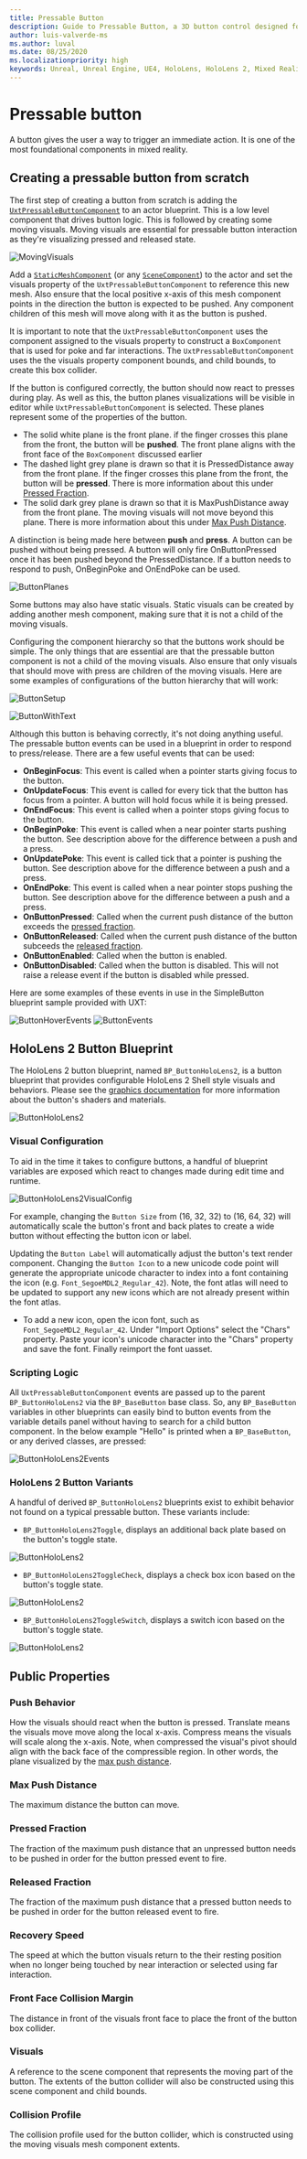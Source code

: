 ```yaml
---
title: Pressable Button
description: Guide to Pressable Button, a 3D button control designed for hand interactions.
author: luis-valverde-ms
ms.author: luval
ms.date: 08/25/2020
ms.localizationpriority: high
keywords: Unreal, Unreal Engine, UE4, HoloLens, HoloLens 2, Mixed Reality, development, MRTK, UXT, UX Tools, Pressable Button
---
```


# Pressable button

A button gives the user a way to trigger an immediate action. It is one of the most foundational components in mixed reality.

## Creating a pressable button from scratch

The first step of creating a button from scratch is adding the [`UxtPressableButtonComponent`](xref:_u_uxt_pressable_button_component) to an actor blueprint. This is a low level component that drives button logic. This is followed by creating some moving visuals. Moving visuals are essential for pressable button interaction as they're visualizing pressed and released state.

![MovingVisuals](Images/PressableButton/MovingVisuals.gif)

Add a [`StaticMeshComponent`](https://docs.unrealengine.com/en-US/Engine/Components/StaticMesh/index.html) (or any [`SceneComponent`](https://docs.unrealengine.com/en-US/API/Runtime/Engine/Components/USceneComponent/index.html)) to the actor and set the visuals property of the `UxtPressableButtonComponent` to reference this new mesh. Also ensure that the local positive x-axis of this mesh component points in the direction the button is expected to be pushed. Any component children of this mesh will move along with it as the button is pushed.

It is important to note that the `UxtPressableButtonComponent` uses the component assigned to the visuals property to construct a `BoxComponent` that is used for poke and far interactions. The `UxtPressableButtonComponent` uses the the visuals property component bounds, and child bounds, to create this box collider.

If the button is configured correctly, the button should now react to presses during play. As well as this, the button planes visualizations will be visible in editor while `UxtPressableButtonComponent` is selected. These planes represent some of the properties of the button.

- The solid white plane is the front plane. if the finger crosses this plane from the front, the button will be **pushed**. The front plane aligns with the front face of the `BoxComponent` discussed earlier
- The dashed light grey plane is drawn so that it is PressedDistance away from the front plane. If the finger crosses this plane from the front, the button will be **pressed**. There is more information about this under [Pressed Fraction](#pressed-fraction).
- The solid dark grey plane is drawn so that it is MaxPushDistance away from the front plane. The moving visuals will not move beyond this plane. There is more information about this under [Max Push Distance](#max-push-distance).

A distinction is being made here between **push** and **press**. A button can be pushed without being pressed. A button will only fire OnButtonPressed once it has been pushed beyond the PressedDistance. If a button needs to respond to push, OnBeginPoke and OnEndPoke can be used.

![ButtonPlanes](Images/PressableButton/ButtonPlanes.png)

Some buttons may also have static visuals. Static visuals can be created by adding another mesh component, making sure that it is not a child of the moving visuals.

Configuring the component hierarchy so that the buttons work should be simple. The only things that are essential are that the pressable button component is not a child of the moving visuals. Also ensure that only visuals that should move with press are children of the moving visuals. Here are some examples of configurations of the button hierarchy that will work:

![ButtonSetup](Images/PressableButton/ButtonSetup.png)

![ButtonWithText](Images/PressableButton/ButtonWithText.gif)

Although this button is behaving correctly, it's not doing anything useful. The pressable button events can be used in a blueprint in order to respond to press/release. There are a few useful events that can be used:

- **OnBeginFocus**: This event is called when a pointer starts giving focus to the button.
- **OnUpdateFocus**: This event is called for every tick that the button has focus from a pointer. A button will hold focus while it is being pressed.
- **OnEndFocus**: This event is called when a pointer stops giving focus to the button.
- **OnBeginPoke**: This event is called when a near pointer starts pushing the button. See description above for the difference between a push and a press.
- **OnUpdatePoke**: This event is called tick that a pointer is pushing the button. See description above for the difference between a push and a press.
- **OnEndPoke**: This event is called when a near pointer stops pushing the button. See description above for the difference between a push and a press.
- **OnButtonPressed**: Called when the current push distance of the button exceeds the [pressed fraction](#pressed-fraction).
- **OnButtonReleased**: Called when the current push distance of the button subceeds the [released fraction](#pressed-fraction).
- **OnButtonEnabled**: Called when the button is enabled.
- **OnButtonDisabled**: Called when the button is disabled. This will not raise a release event if the button is disabled while pressed.

Here are some examples of these events in use in the SimpleButton blueprint sample provided with UXT:

![ButtonHoverEvents](Images/PressableButton/ButtonHoverEvents.png)
![ButtonEvents](Images/PressableButton/ButtonEvents.png)

## HoloLens 2 Button Blueprint

The HoloLens 2 button blueprint, named `BP_ButtonHoloLens2`, is a button blueprint that provides configurable HoloLens 2 Shell style visuals and behaviors. Please see the [graphics documentation](Graphics.md) for more information about the button's shaders and materials.

![ButtonHoloLens2](Images/PressableButton/ButtonHoloLens2.png)

### Visual Configuration

To aid in the time it takes to configure buttons, a handful of blueprint variables are exposed which react to changes made during edit time and runtime. 

![ButtonHoloLens2VisualConfig](Images/PressableButton/ButtonHoloLens2VisualConfig.png)

For example, changing the `Button Size` from (16, 32, 32) to (16, 64, 32) will automatically scale the button's front and back plates to create a wide button without effecting the button icon or label.

Updating the `Button Label` will automatically adjust the button's text render component. Changing the `Button Icon` to a new unicode code point will generate the appropriate unicode character to index into a font containing the icon (e.g. `Font_SegoeMDL2_Regular_42`). Note, the font atlas will need to be updated to support any new icons which are not already present within the font atlas. 

- To add a new icon, open the icon font, such as `Font_SegoeMDL2_Regular_42`. Under "Import Options" select the "Chars" property. Paste your icon's unicode character into the "Chars" property and save the font. Finally reimport the font uasset.

### Scripting Logic

All `UxtPressableButtonComponent` events are passed up to the parent `BP_ButtonHoloLens2` via the `BP_BaseButton` base class. So, any `BP_BaseButton` variables in other blueprints can easily bind to button events from the variable details panel without having to search for a child button component. In the below example "Hello" is printed when a `BP_BaseButton`, or any derived classes, are pressed:

![ButtonHoloLens2Events](Images/PressableButton/ButtonHoloLens2Events.png)

### HoloLens 2 Button Variants

A handful of derived `BP_ButtonHoloLens2` blueprints exist to exhibit behavior not found on a typical pressable button. These variants include:

- `BP_ButtonHoloLens2Toggle`, displays an additional back plate based on the button's toggle state.

![ButtonHoloLens2](Images/PressableButton/ButtonHoloLens2Toggle.png)

- `BP_ButtonHoloLens2ToggleCheck`, displays a check box icon based on the button's toggle state.

![ButtonHoloLens2](Images/PressableButton/ButtonHoloLens2Check.png)

- `BP_ButtonHoloLens2ToggleSwitch`, displays a switch icon based on the button's toggle state.

![ButtonHoloLens2](Images/PressableButton/ButtonHoloLens2Switch.png)

## Public Properties

### Push Behavior
How the visuals should react when the button is pressed. Translate means the visuals move move along the local x-axis. Compress means the visuals will scale along the x-axis. Note, when compressed the visual's pivot should align with the back face of the compressible region. In other words, the plane visualized by the [max push distance](#max-push-distance).

### Max Push Distance
The maximum distance the button can move.

### Pressed Fraction
The fraction of the maximum push distance that an unpressed button needs to be pushed in order for the button pressed event to fire.

### Released Fraction
The fraction of the maximum push distance that a pressed button needs to be pushed in order for the button released event to fire.

### Recovery Speed
The speed at which the button visuals return to the their resting position when no longer being touched by near interaction or selected using far interaction.

### Front Face Collision Margin
The distance in front of the visuals front face to place the front of the button box collider.

### Visuals
A reference to the scene component that represents the moving part of the button. The extents of the button collider will also be constructed using this scene component and child bounds.

### Collision Profile
The collision profile used for the button collider, which is constructed using the moving visuals mesh component extents.